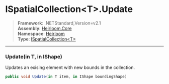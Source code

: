 # ISpatialCollection\<T>.Update

> **Framework**: .NETStandard,Version=v2.1  
> **Assembly**: [Heirloom.Core][0]  
> **Namespace**: [Heirloom][0]  
> **Type**: [ISpatialCollection\<T>][1]

--------------------------------------------------------------------------------

### Update(in T, in IShape)

Updates an exising element with new bounds in the collection.

```cs
public void Update(in T item, in IShape boundingShape)
```

[0]: ../Heirloom.Core.md
[1]: Heirloom.ISpatialCollection[T].md
